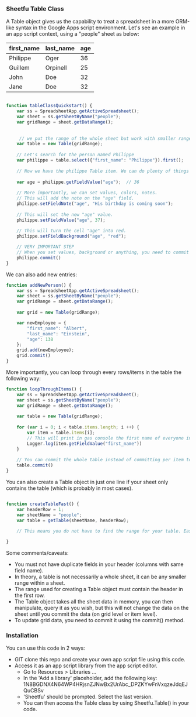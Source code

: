 ### Sheetfu Table Class



A Table object gives us the capability to treat a spreadsheet in a more ORM-like syntax in the Google Apps script environment.
Let's see an example in an app script context, using a "people" sheet as below:
 
 | first_name | last_name | age |
 | ---------- | --------- | --- |
 | Philippe   | Oger      | 36  |
 | Guillem    | Orpinell  | 25  |
 | John       | Doe       | 32  |
 | Jane       | Doe       | 32  |


```javascript

function tableClassQuickstart() {
    var ss = SpreadsheetApp.getActiveSpreadsheet();
    var sheet = ss.getSheetByName("people");
    var gridRange = sheet.getDataRange();
    
    
     // we put the range of the whole sheet but work with smaller range too.
    var table = new Table(gridRange);       
    
    // Let's search for the person named Philippe
    var philippe = table.select({"first_name": "Philippe"}).first();
    
    // Now we have the philippe Table item. We can do plenty of things with it.
    
    var age = philippe.getFieldValue("age");  // 36
    
    // More importantly, we can set values, colors, notes.
    // This will add the note on the "age" field.
    philippe.setFieldNote("age", "His birthday is coming soon");  
    
    // This will set the new "age" value.
    philippe.setFieldValue("age", 37); 
    
    // This will turn the cell "age" into red.
    philippe.setFieldBackground("age", "red");  

    // VERY IMPORTANT STEP
    // When you set values, background or anything, you need to commit your data, otherwise nothing will be updated.
    philippe.commit()    
}

```

We can also add new entries:

```javascript
function addNewPerson() {
    var ss = SpreadsheetApp.getActiveSpreadsheet();
    var sheet = ss.getSheetByName("people");
    var gridRange = sheet.getDataRange();
    
    var grid = new Table(gridRange);

    var newEmployee = {
        "first_name": "Albert", 
        "last_name": "Einstein", 
        "age": 138
    };
    grid.add(newEmployee);
    grid.commit()
}

```

More importantly, you can loop through every rows/items in the table the following way:

```javascript
function loopThroughItems() {
    var ss = SpreadsheetApp.getActiveSpreadsheet();
    var sheet = ss.getSheetByName("people");
    var gridRange = sheet.getDataRange();
    
    var table = new Table(gridRange);
    
    for (var i = 0; i < table.items.length; i ++) {
        var item = table.items[i];
        // This will print in gas console the first name of everyone in the Table.
        Logger.log(item.getFieldValue("first_name"))    
    }
    
    // You can commit the whole table instead of committing per item too
    table.commit()
}

```

You can also create a Table object in just one line if your sheet only contains the table (which is probably in most cases).

```javascript

function createTableFast() {
    var headerRow = 1;
    var sheetName = "people";
    var table = getTable(sheetName, headerRow);
    
    // This means you do not have to find the range for your table. Easier.

}

```


Some comments/caveats:

* You must not have duplicate fields in your header (columns with same field name).
* In theory, a table is not necessarily a whole sheet, it can be any smaller range within a sheet.
* The range used for creating a Table object must contain the header in the first row.
* The Table object takes all the sheet data in memory, you can then manipulate, query it as you wish, but this will not change the data on the sheet until you commit the data (on grid level or item level).
* To update grid data, you need to commit it using the commit() method.



### Installation


You can use this code in 2 ways:
* GIT clone this repo and create your own app script file using this code.
* Access it as an app script library from the app script editor.
    * Go to Resources > Libraries ...
    * In the 'Add a library' placeholder, add the following key: 1N8BGDNX4N64WP4HRjsnZJNwBx2UrAbc_DPZKYwFnVxqzeJdqEJQuCBSv
    * 'Sheetfu' should be prompted. Select the last version. 
    * You can then access the Table class by using Sheetfu.Table() in your code.



